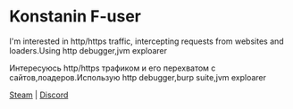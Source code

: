 <h1>Konstanin F-user</h1>
<p>I'm interested in http/https traffic, intercepting requests from websites and loaders.Using http debugger,jvm exploarer</p>

<p>Интересуюсь http/https трафиком и его перехватом с сайтов,лоадеров.Использую http debugger,burp suite,jvm exploarer</p>

<a href="https://steamcommunity.com/id/failure-/">Steam</a> | <a href="https://discord.gg/dDAdxJpaf4">Discord</a>
